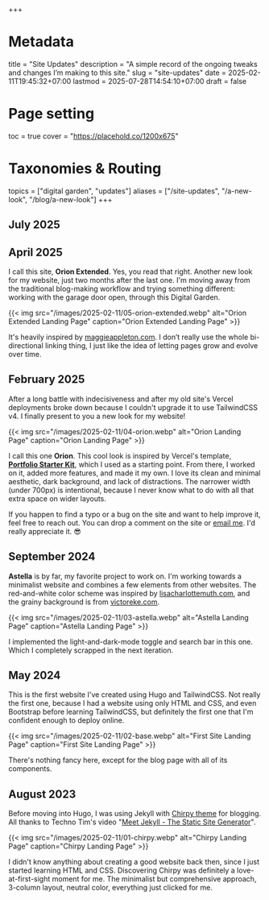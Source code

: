 +++
# Metadata
title = "Site Updates"
description = "A simple record of the ongoing tweaks and changes I’m making to this site."
slug = "site-updates"
date = 2025-02-11T19:45:32+07:00
lastmod = 2025-07-28T14:54:10+07:00
draft = false

# Page setting
toc = true
cover = "https://placehold.co/1200x675"

# Taxonomies & Routing
topics = ["digital garden", "updates"]
aliases = ["/site-updates", "/a-new-look", "/blog/a-new-look"]
+++

## July 2025

## April 2025

I call this site, **Orion Extended**. Yes, you read that right. Another new look for my website, just two months after the last one. I'm moving away from the traditional blog-making workflow and trying something different: working with the garage door open, through this Digital Garden.

{{< img src="/images/2025-02-11/05-orion-extended.webp" alt="Orion Extended Landing Page" caption="Orion Extended Landing Page" >}}

It's heavily inspired by [maggieappleton.com]. I don’t really use the whole bi-directional linking thing, I just like the idea of letting pages grow and evolve over time.

[maggieappleton.com]: https://maggieappleton.com/

## February 2025

After a long battle with indecisiveness and after my old site's Vercel deployments broke down because I couldn't upgrade it to use TailwindCSS v4. I finally present to you a new look for my website!

{{< img src="/images/2025-02-11/04-orion.webp" alt="Orion Landing Page" caption="Orion Landing Page" >}}

I call this one **Orion**. This cool look is inspired by Vercel's template, **[Portfolio Starter Kit]**, which I used as a starting point. From there, I worked on it, added more features, and made it my own. I love its clean and minimal aesthetic, dark background, and lack of distractions. The narrower width (under 700px) is intentional, because I never know what to do with all that extra space on wider layouts.

If you happen to find a typo or a bug on the site and want to help improve it, feel free to reach out. You can drop a comment on the site or [email me][email me]. I'd really appreciate it. 😎

[Portfolio Starter Kit]: https://vercel.com/templates/next.js/portfolio-starter-kit
[email me]: mailto:pradhana.odhy@gmail.com

## September 2024

**Astella** is by far, my favorite project to work on. I'm working towards a minimalist website and combines a few elements from other websites. The red-and-white color scheme was inspired by [lisacharlottemuth.com], and the grainy background is from [victoreke.com].

{{< img src="/images/2025-02-11/03-astella.webp" alt="Astella Landing Page" caption="Astella Landing Page" >}}

I implemented the light-and-dark-mode toggle and search bar in this one. Which I completely scrapped in the next iteration.

[lisacharlottemuth.com]: https://lisacharlottemuth.com/
[victoreke.com]: https://victoreke.com/

## May 2024

This is the first website I've created using Hugo and TailwindCSS. Not really the first one, because I had a website using only HTML and CSS, and even Bootstrap before learning TailwindCSS, but definitely the first one that I'm confident enough to deploy online.

{{< img src="/images/2025-02-11/02-base.webp" alt="First Site Landing Page" caption="First Site Landing Page" >}}

There's nothing fancy here, except for the blog page with all of its components.

## August 2023

Before moving into Hugo, I was using Jekyll with [Chirpy theme] for blogging. All thanks to Techno Tim's video "[Meet Jekyll - The Static Site Generator]".

{{< img src="/images/2025-02-11/01-chirpy.webp" alt="Chirpy Landing Page" caption="Chirpy Landing Page" >}}

I didn't know anything about creating a good website back then, since I just started learning HTML and CSS. Discovering Chirpy was definitely a love-at-first-sight moment for me. The minimalist but comprehensive approach, 3-column layout, neutral color, everything just clicked for me.

[Chirpy theme]: https://github.com/cotes2020/jekyll-theme-chirpy
[Meet Jekyll - The Static Site Generator]: https://www.youtube.com/watch?v=F8iOU1ci19Q
